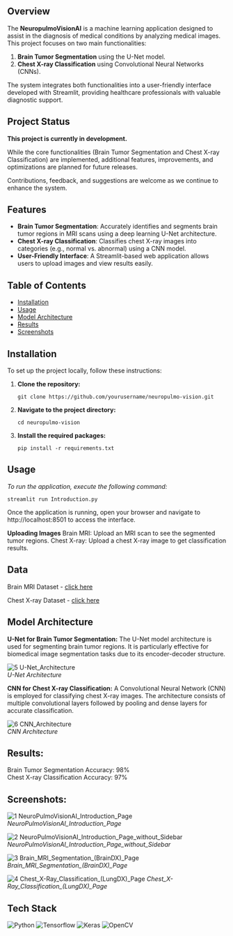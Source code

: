 ## Overview

The **NeuropulmoVisionAI** is a machine learning application designed to assist in the diagnosis of medical conditions by analyzing medical images. This project focuses on two main functionalities: 
1. **Brain Tumor Segmentation** using the U-Net model.
2. **Chest X-ray Classification** using Convolutional Neural Networks (CNNs).

The system integrates both functionalities into a user-friendly interface developed with Streamlit, providing healthcare professionals with valuable diagnostic support.

## Project Status

**This project is currently in development.** 

While the core functionalities (Brain Tumor Segmentation and Chest X-ray Classification) are implemented, additional features, improvements, and optimizations are planned for future releases. 

Contributions, feedback, and suggestions are welcome as we continue to enhance the system.

## Features

- **Brain Tumor Segmentation**: Accurately identifies and segments brain tumor regions in MRI scans using a deep learning U-Net architecture.
- **Chest X-ray Classification**: Classifies chest X-ray images into categories (e.g., normal vs. abnormal) using a CNN model.
- **User-Friendly Interface**: A Streamlit-based web application allows users to upload images and view results easily.

## Table of Contents

- [Installation](#installation)
- [Usage](#usage)
- [Model Architecture](#model-architecture)
- [Results](#results)
- [Screenshots](#screenshots)

## Installation

To set up the project locally, follow these instructions:

1. **Clone the repository:**
   ```
   git clone https://github.com/yourusername/neuropulmo-vision.git
   ```
2. **Navigate to the project directory:**
   ```
   cd neuropulmo-vision
   ```
3. **Install the required packages:**
   ```
   pip install -r requirements.txt
   ```
## Usage
   *To run the application, execute the following command:*
   ```
   streamlit run Introduction.py
   ```
   Once the application is running, open your browser and navigate to http://localhost:8501 to access the interface.

   **Uploading Images**
   Brain MRI: Upload an MRI scan to see the segmented tumor regions.
   Chest X-ray: Upload a chest X-ray image to get classification results.

## Data

Brain MRI Dataset - [click here](https://www.kaggle.com/datasets/mateuszbuda/lgg-mri-segmentation/data)  

Chest X-ray Dataset - [click here](https://www.kaggle.com/datasets/amanullahasraf/covid19-pneumonia-normal-chest-xray-pa-dataset)  
   
## Model Architecture
**U-Net for Brain Tumor Segmentation:**
The U-Net model architecture is used for segmenting brain tumor regions. It is particularly effective for biomedical image segmentation tasks due to its encoder-decoder structure.

![5  U-Net_Architecture](https://github.com/user-attachments/assets/1896cb7c-7478-43d4-8be6-d9bbe89e7c1a)  
*U-Net Architecture*

**CNN for Chest X-ray Classification:**
A Convolutional Neural Network (CNN) is employed for classifying chest X-ray images. The architecture consists of multiple convolutional layers followed by pooling and dense layers for accurate classification.

![6  CNN_Architecture](https://github.com/user-attachments/assets/5f8553e2-d475-4c7c-9e9e-ff3a097c0cf5)  
*CNN Architecture*

## Results:

Brain Tumor Segmentation Accuracy: 98%  
Chest X-ray Classification Accuracy: 97%
   
## Screenshots:

![1  NeuroPulmoVisionAI_Introduction_Page](https://github.com/user-attachments/assets/27ed0bf1-e26a-4e5c-8676-4250d762afde)  
*NeuroPulmoVisionAI_Introduction_Page*

![2  NeuroPulmoVisionAI_Introduction_Page_without_Sidebar](https://github.com/user-attachments/assets/abc7da4d-7231-4d6d-b88a-303630064b84)  
*NeuroPulmoVisionAI_Introduction_Page_without_Sidebar*

![3  Brain_MRI_Segmentation_(BrainDX)_Page](https://github.com/user-attachments/assets/5990b480-dc9c-4d41-b7d1-4e90358d8f9a)  
*Brain_MRI_Segmentation_(BrainDX)_Page*

![4  Chest_X-Ray_Classification_(LungDX)_Page](https://github.com/user-attachments/assets/3bcfc12c-89ce-4fb5-b62d-8750e97b051c)
*Chest_X-Ray_Classification_(LungDX)_Page*

## Tech Stack
<img alt="Python" src="https://img.shields.io/badge/python-%2314354C.svg?style=for-the-badge&logo=python&logoColor=white"/> <img alt="Tensorflow" src="https://img.shields.io/badge/TensorFlow-%23FF6F00.svg?style=for-the-badge&logo=TensorFlow&logoColor=white"/> <img alt="Keras" src="https://img.shields.io/badge/Keras-%23D00000.svg?style=for-the-badge&logo=Keras&logoColor=white"/> <img alt="OpenCV" src="https://img.shields.io/badge/opencv-%23white.svg?style=for-the-badge&logo=opencv&logoColor=white"/>

